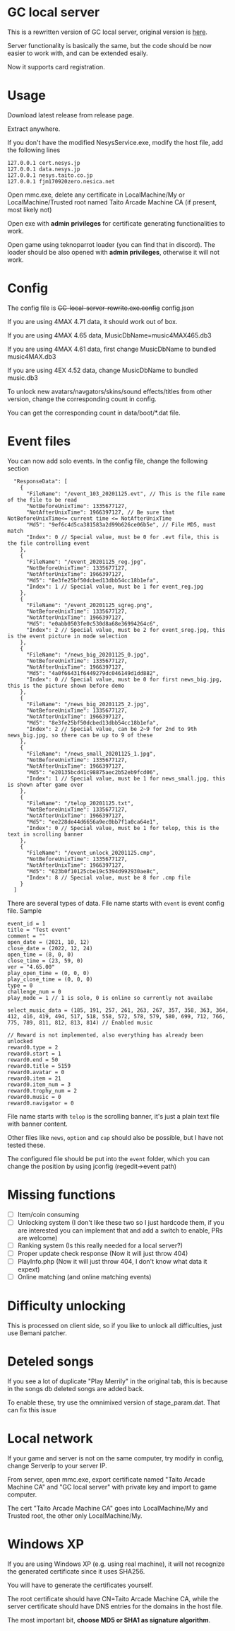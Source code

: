 # GC local server

This is a rewritten version of GC local  server, original version is [here](https://github.com/asesidaa/gc-local-server).

Server functionality is basically the same, but the code should be now easier to work with, and can be extended esaily.

Now it supports card registration.

# Usage

Download latest release from release page.

Extract anywhere.

If you don't have the modified NesysService.exe, modify the host file, add the following lines

```
127.0.0.1 cert.nesys.jp
127.0.0.1 data.nesys.jp
127.0.0.1 nesys.taito.co.jp
127.0.0.1 fjm170920zero.nesica.net
```

Open mmc.exe, delete any certificate in LocalMachine/My or LocalMachine/Trusted root named Taito Arcade Machine CA (if present, most likely not)

Open exe with **admin privileges** for certificate generating functionalities to work.

Open game using teknoparrot loader (you can find that in discord). The loader should be also opened with **admin privileges**, otherwise it will not work.

# Config

The config file is ~~GC-local-server-rewrite.exe.config~~ config.json

If you are using 4MAX 4.71 data, it should work out of box.

If you are using 4MAX 4.65 data, MusicDbName=music4MAX465.db3

If you are using 4MAX 4.61 data, first change MusicDbName to bundled music4MAX.db3

If you are using 4EX 4.52 data, change MusicDbName to bundled music.db3

To unlock new avatars/navgators/skins/sound effects/titles from other version, change the corresponding count in config.

You can get the corresponding count in data/boot/*.dat file.

# Event files

You can now add solo events. In the config file, change the following section

```
  "ResponseData": [
    {
      "FileName": "/event_103_20201125.evt", // This is the file name of the file to be read
      "NotBeforeUnixTime": 1335677127,
      "NotAfterUnixTime": 1966397127, // Be sure that NotBeforeUnixTime<= current time <= NotAfterUnixTime
      "Md5": "9ef6c4d5ca381583a2d99b626ce06b5e", // File MD5, must match
      "Index": 0 // Special value, must be 0 for .evt file, this is the file controlling event
    },
    {
      "FileName": "/event_20201125_reg.jpg",
      "NotBeforeUnixTime": 1335677127,
      "NotAfterUnixTime": 1966397127,
      "Md5": "8e3fe25bf50dcbed13dbb54cc18b1efa",
      "Index": 1 // Special value, must be 1 for event_reg.jpg
    },
    {
      "FileName": "/event_20201125_sgreg.png",
      "NotBeforeUnixTime": 1335677127,
      "NotAfterUnixTime": 1966397127,
      "Md5": "e0abb0503fe0c530d8a68e36994264c6",
      "Index": 2 // Special value, must be 2 for event_sreg.jpg, this is the event picture in mode selection
    },
    {
      "FileName": "/news_big_20201125_0.jpg",
      "NotBeforeUnixTime": 1335677127,
      "NotAfterUnixTime": 1966397127,
      "Md5": "4a0f66431f6449279dc046149d1dd882",
      "Index": 0 // Special value, must be 0 for first news_big.jpg, this is the picture shown before demo
    },
    {
      "FileName": "/news_big_20201125_2.jpg",
      "NotBeforeUnixTime": 1335677127,
      "NotAfterUnixTime": 1966397127,
      "Md5": "8e3fe25bf50dcbed13dbb54cc18b1efa",
      "Index": 2 // Special value, can be 2~9 for 2nd to 9th news_big.jpg, so there can be up to 9 of these
    },
    {
      "FileName": "/news_small_20201125_1.jpg",
      "NotBeforeUnixTime": 1335677127,
      "NotAfterUnixTime": 1966397127,
      "Md5": "e20135bcd41c98875aec2b52eb9fcd06",
      "Index": 1 // Special value, must be 1 for news_small.jpg, this is shown after game over
    },
    {
      "FileName": "/telop_20201125.txt",
      "NotBeforeUnixTime": 1335677127,
      "NotAfterUnixTime": 1966397127,
      "Md5": "ee228de44d6656a9ec0bb7f1a0ca64e1",
      "Index": 0 // Special value, must be 1 for telop, this is the text in scrolling banner
    },
    {
      "FileName": "/event_unlock_20201125.cmp",
      "NotBeforeUnixTime": 1335677127,
      "NotAfterUnixTime": 1966397127,
      "Md5": "623b0f10125cbe19c5394d992930ae8c",
      "Index": 8 // Special value, must be 8 for .cmp file
    }
  ]
```

There are several types of data. File name starts with `event` is event config file. Sample 

```
event_id = 1
title = "Test event"
comment = ""
open_date = (2021, 10, 12)
close_date = (2022, 12, 24)
open_time = (8, 0, 0)
close_time = (23, 59, 0)
ver = "4.65.00"
play_open_time = (0, 0, 0)
play_close_time = (0, 0, 0)
type = 0
challenge_num = 0
play_mode = 1 // 1 is solo, 0 is online so currently not availabe

select_music_data = (185, 191, 257, 261, 263, 267, 357, 358, 363, 364, 412, 416, 419, 494, 517, 518, 558, 572, 578, 579, 580, 699, 712, 766, 775, 789, 811, 812, 813, 814) // Enabled music

// Reward is not implemented, also everything has already been unlocked
reward0.type = 2
reward0.start = 1
reward0.end = 50
reward0.title = 5159
reward0.avatar = 0
reward0.item = 21
reward0.item_num = 3
reward0.trophy_num = 2
reward0.music = 0
reward0.navigator = 0 
```

File name starts with `telop` is the scrolling banner, it's just a plain text file with banner content.

Other files like `news`, `option` and `cap` should also be possible, but I have not tested these.

The configured file should be put into the `event` folder, which you can change the position by using jconfig (regedit->event path)

# Missing functions

- [ ] Item/coin consuming 
- [ ] Unlocking system (I don't like these two so I just hardcode them, if you are interested you can implement that and add a switch to enable, PRs are welcome)
- [ ] Ranking system (Is this really needed for a local server?) 
- [ ] Proper update check response (Now it will just throw 404)
- [ ] PlayInfo.php (Now it will just throw 404, I don't know what data it expext)
- [ ] Online matching (and online matching events)

# Difficulty unlocking

This is processed on client side, so if you like to unlock all difficulties, just use Bemani patcher.

# Deteled songs

If you see a lot of duplicate "Play Merrily" in the original tab, this is because in the songs db deleted songs are added back.

To enable these, try use the omnimixed version of stage_param.dat. That can fix this issue

# Local network

If your game and server is not on the same computer, try modify in config, change ServerIp to your server IP.

From server, open mmc.exe, export certificate named "Taito Arcade Machine CA" and "GC local server" with private key and import to game computer.

The cert "Taito Arcade Machine CA" goes into LocalMachine/My and Trusted root, the other only LocalMachine/My.

# Windows XP

If you are using Windows XP (e.g. using real machine), it will not recognize the generated certificate since it uses SHA256.

You will have to generate the certificates yourself. 

The root certificate should have CN=Taito Arcade Machine CA, while the server certificate should have DNS entries for the domains in the host file.

The most important bit, **choose MD5 or SHA1 as signature algorithm**.
